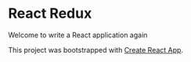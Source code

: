 # React Redux
Welcome to write a React application again

This project was bootstrapped with [Create React App](https://github.com/facebookincubator/create-react-app).
